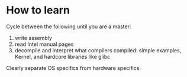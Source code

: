 # How to learn

Cycle between the following until you are a master:

1. write assembly
1. read Intel manual pages
1. decompile and interpret what compilers compiled: simple examples, Kernel, and hardcore libraries like glibc

Clearly separate OS specifics from hardware specifics.
